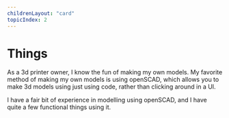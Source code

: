 ```yaml
---
childrenLayout: "card"
topicIndex: 2
---
```

# Things

As a 3d printer owner, I know the fun of making my own models. My favorite
method of making my own models is using openSCAD, which allows you to make 3d
models using just using code, rather than clicking around in a UI.

I have a fair bit of experience in modelling using openSCAD, and I have quite a few functional things using it.
